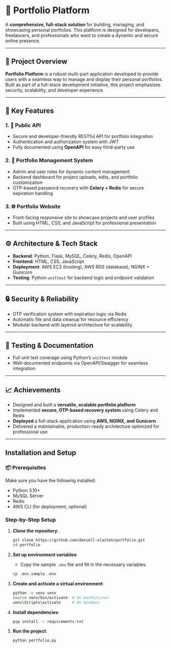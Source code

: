 # 🧳 Portfolio Platform

A **comprehensive, full-stack solution** for building, managing, and showcasing personal portfolios. This platform is designed for developers, freelancers, and professionals who want to create a dynamic and secure online presence.

---

## 📌 Project Overview

**Portfolio Platform** is a robust multi-part application developed to provide users with a seamless way to manage and display their personal portfolios. Built as part of a full-stack development initiative, this project emphasizes security, scalability, and developer experience.

---

## 🚀 Key Features

### 1. 🔐 **Public API**
- Secure and developer-friendly RESTful API for portfolio integration
- Authentication and authorization system with JWT
- Fully documented using **OpenAPI** for easy third-party use

### 2. 🧩 **Portfolio Management System**
- Admin and user roles for dynamic content management
- Backend dashboard for project uploads, edits, and portfolio customization
- OTP-based password recovery with **Celery + Redis** for secure expiration handling

### 3. 🌐 **Portfolio Website**
- Front-facing responsive site to showcase projects and user profiles
- Built using HTML, CSS, and JavaScript for professional presentation

---

## ⚙️ Architecture & Tech Stack

- **Backend**: Python, Flask, MySQL, Celery, Redis, OpenAPI
- **Frontend**: HTML, CSS, JavaScript
- **Deployment**: AWS EC2 (hosting), AWS RDS (database), NGINX + Gunicorn
- **Testing**: Python `unittest` for backend logic and endpoint validation

---

## 🔒 Security & Reliability

- OTP verification system with expiration logic via Redis
- Automatic file and data cleanup for resource efficiency
- Modular backend with layered architecture for scalability

---

## 🧪 Testing & Documentation

- Full unit test coverage using Python’s `unittest` module
- Well-documented endpoints via OpenAPI/Swagger for seamless integration

---

## 📈 Achievements

- Designed and built a **versatile, scalable portfolio platform**
- Implemented **secure, OTP-based recovery system** using Celery and Redis
- **Deployed** a full-stack application using **AWS, NGINX, and Gunicorn**
- Delivered a maintainable, production-ready architecture optimized for professional use

---

## Installation and Setup

### 📦 Prerequisites

Make sure you have the following installed:

- Python 3.10+
- MySQL Server
- Redis
- AWS CLI (for deployment, optional)

### Step-by-Step Setup

1. **Clone the repository**:
   ```bash
   git clone https://github.com/daniell-olaitan/portfolio.git
   cd portfolio
   ```

2. **Set up environment variables**:
   - Copy the sample `.env` file and fill in the necessary variables.
   ```bash
   cp .env.sample .env
   ```

3. **Create and activate a virtual environment**:
   ```bash
   python -m venv venv
   source venv/bin/activate  # On macOS/Linux
   venv\Scripts\activate     # On Windows
   ```

4. **Install dependencies**:
   ```bash
   pip install -r requirements.txt
   ```

5. **Run the project**:
   ```bash
   python portfolio.py
   ```
